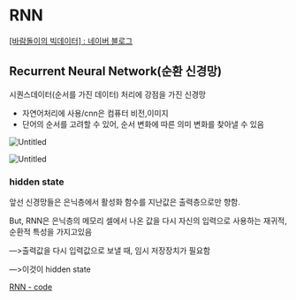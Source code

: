 # RNN

[[바람돌이의 빅데이터] : 네이버 블로그](https://blog.naver.com/winddori2002/221974391796)

## Recurrent Neural Network(순환 신경망)

시퀀스데이터(순서를 가진 데이터) 처리에 강점을 가진 신경망

- 자연어처리에 사용/cnn은 컴퓨터 비전,이미지
- 단어의 순서를 고려할 수 있어, 순서 변화에 따른 의미 변화를 찾아낼 수 있음

![Untitled](RNN%/Untitled.png)

![Untitled](RNN%/Untitled%201.png)

### hidden state

앞선 신경망들은 은닉층에서 활성화 함수를 지난값은 출력층으로만 향함. 

But, RNN은 은닉층의 메모리 셀에서 나온 값을 다시 자신의 입력으로 사용하는 재귀적, 순환적 특성을 가지고있음

—>출력값을 다시 입력값으로 보낼 때, 임시 저장장치가 필요함

—>이것이 hidden state

[RNN - code](https://www.notion.so/RNN-code-df7b374bf6ff4bd78cb62898b4dd8bb7)
